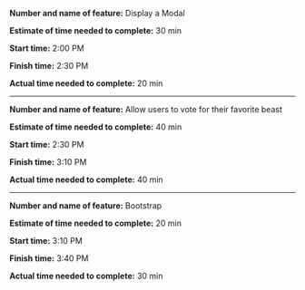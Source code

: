 
__Number and name of feature:__  Display a Modal

__Estimate of time needed to complete:__ 30 min

__Start time:__ 2:00 PM

__Finish time:__ 2:30 PM

__Actual time needed to complete:__ 20 min

---

__Number and name of feature:__ Allow users to vote for their favorite beast

__Estimate of time needed to complete:__ 40 min

__Start time:__ 2:30 PM

__Finish time:__ 3:10 PM

__Actual time needed to complete:__ 40 min

---

__Number and name of feature:__  Bootstrap

__Estimate of time needed to complete:__ 20 min 

__Start time:__ 3:10 PM

__Finish time:__ 3:40 PM

__Actual time needed to complete:__ 30 min